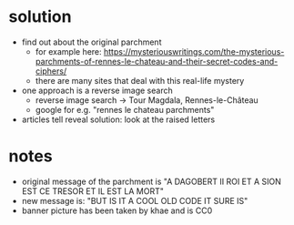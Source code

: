 # solution
- find out about the original parchment
  - for example here: https://mysteriouswritings.com/the-mysterious-parchments-of-rennes-le-chateau-and-their-secret-codes-and-ciphers/
  - there are many sites that deal with this real-life mystery
- one approach is a reverse image search
  - reverse image search -> Tour Magdala, Rennes-le-Château
  - google for e.g. "rennes le chateau parchments"
- articles tell reveal solution: look at the raised letters

# notes
- original message of the parchment is "A DAGOBERT II ROI ET A SION EST CE TRESOR ET IL EST LA MORT"
- new message is: "BUT IS IT A COOL OLD CODE IT SURE IS"
- banner picture has been taken by khae and is CC0